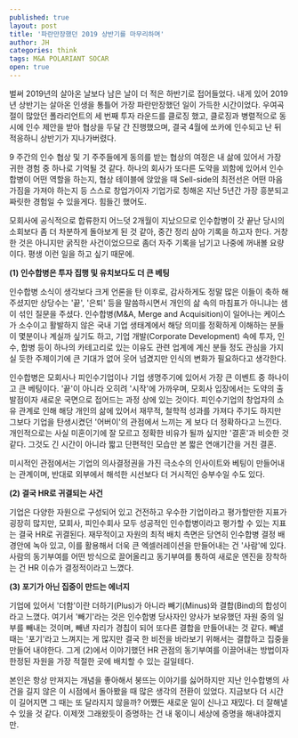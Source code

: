 ```yaml
---
published: true
layout: post
title: '파란만장했던 2019 상반기를 마무리하며'
author: JH
categories: think
tags: M&A POLARIANT SOCAR
open: true
---
```


벌써 2019년의 살아온 날보다 남은 날이 더 적은 하반기로 접어들었다. 내게 있어 2019년 상반기는 살아온 인생을 통틀어 가장 파란만장했던 일이 가득한 시간이었다.
우여곡절이 많았던 폴라리언트의 세 번째 투자 라운드를 클로징 했고, 클로징과 병렬적으로 동시에 인수 제안을 받아 협상을 두달 간 진행했으며, 결국 4월에 쏘카에 인수되고 난 뒤 적응하니 상반기가 지나가버렸다.

9 주간의 인수 협상 및 기 주주들에게 동의를 받는 협상의 여정은 내 삶에 있어서 가장 귀한 경험 중 하나로 기억될 것 같다. 하나의 회사가 또다른 도약을 꾀함에 있어서 인수합병이 어떤 역할을 하는지, 협상 테이블에 앉았을 때 Sell-side의 최전선은 어떤 마음가짐을 가져야 하는지 등 스스로 창업가이자 기업가로 칭해온 지난 5년간 가장 흥분되고 짜릿한 경험일 수 있을게다. 힘들긴 했어도.

모회사에 공식적으로 합류한지 어느덧 2개월이 지났으므로 인수합병이 갓 끝난 당시의 소회보다 좀 더 차분하게 돌아보게 된 것 같아, 중간 정리 삼아 기록을 하고자 한다. 거창한 것은 아니지만 굵직한 사건이었으므로 좀더 자주 기록을 남기고 나중에 꺼내볼 요량이다. 평생 이런 일을 하고 싶기 때문에.

**(1) 인수합병은 투자 집행 및 유치보다도 더 큰 베팅**

인수합병 소식이 생각보다 크게 언론을 탄 이후로, 감사하게도 정말 많은 이들이 축하 해주셨지만 상당수는 '끝', '은퇴' 등을 말씀하시면서 개인의 삶 속의 마침표가 아니냐는 샘이 섞인 질문을 주셨다.  인수합병(M&A, Merge and Acquisition)이 일어나는 케이스가 소수이고 활발하지 않은 국내 기업 생태계에서 해당 의미를 정확하게 이해하는 분들이 몇분이나 계실까 싶기도 하고, 기업 개발(Corporate Development) 속에 투자, 인수, 합병 등이 하나의 카테고리로 있는 이유도 관련 업계에 계신 분들 정도 관심을 가지실 듯한 주제이기에 큰 기대가 없어 웃어 넘겼지만 인식의 변화가 필요하다고 생각한다.

인수합병은 모회사나 피인수기업이나 기업 생명주기에 있어서 가장 큰 이벤트 중 하나이고 큰 베팅이다. '끝'이 아니라 오히려 '시작'에 가까우며, 모회사 입장에서는 도약의 출발점이자 새로운 국면으로 접어드는 과정 상에 있는 것이다. 피인수기업의 창업자의 소유 관계로 인해 해당 개인의 삶에 있어서 재무적, 철학적 성과를 가져다 주기도 하지만 그보다 기업을 탄생시켰던 '어버이'의 관점에서 느끼는 게 보다 더 정확하다고 느낀다. 개인적으로는 사실 미혼이기에 잘 모르고 정확한 비유가 될까 싶지만 '결혼'과 비슷한 것 같다. 그것도 긴 시간이 아니라 짧고 단편적인 모습만 본 짧은 연애기간을 거친 결혼.

미시적인 관점에서는 기업의 의사결정권을 가진 극소수의 인사이트와 베팅이 만들어내는 관계이며, 반대로 외부에서 해석한 시선보다 더 거시적인 승부수일 수도 있다. 


**(2) 결국 HR로 귀결되는 사건**

기업은 다양한 자원으로 구성되어 있고 건전하고 우수한 기업이라고 평가할만한 지표가 굉장히 많지만, 모회사, 피인수회사 모두 성공적인 인수합병이라고 평가할 수 있는 지표는 결국 HR로 귀결된다. 재무적이고 자원의 최적 배치 측면은 당연히 인수합병 결정 배경안에 녹아 있고, 이를 활용해서 더욱 큰 엑셀러레이션을 만들어내는 건 '사람'에 있다. 사람의 동기부여를 어떤 방식으로 끌어올리고 동기부여를 통하여 새로운 엔진을 장착하는 건 HR 이슈가 결정적이라고 느꼈다. 


**(3) 포기가 아닌 집중이 만드는 에너지**

기업에 있어서 '더함'이란 더하기(Plus)가 아니라 빼기(Minus)와 결합(Bind)의 합성이라고 느꼈다. 여기서 '빼기'라는 것은 인수합병 당사자인 양사가 보유했던 자원 중의 일부를 빼내는 것이며, 빼낸 자리가 경칩이 되어 또다른 결합을 만들어내는 것 같다. 빼낼 때는 '포기'라고 느껴지는 게 많지만 결국 한 비전을 바라보기 위해서는 결합하고 집중을 만들어 내야한다. 그게 (2)에서 이야기했던 HR 관점의 동기부여를 이끌어내는 방법이자 한정된 자원을 가장 적절한 곳에 배치할 수 있는 길일테다.

본인은 항상 만져지는 개념을 좋아해서 붕뜨는 이야기를 싫어하지만 지난 인수합병의 사건을 길지 않은 이 시점에서 돌아봤을 때 많은 생각의 전환이 있었다. 지금보다 더 시간이 길어지면 그 때는 또 달라지지 않을까? 어쨌든 새로운 일이 신나고 재밌다. 더 잘해낼 수 있을 것 같다. 이제껏 그래왔듯이 증명하는 건 내 몫이니 세상에 증명을 해내야겠지만.